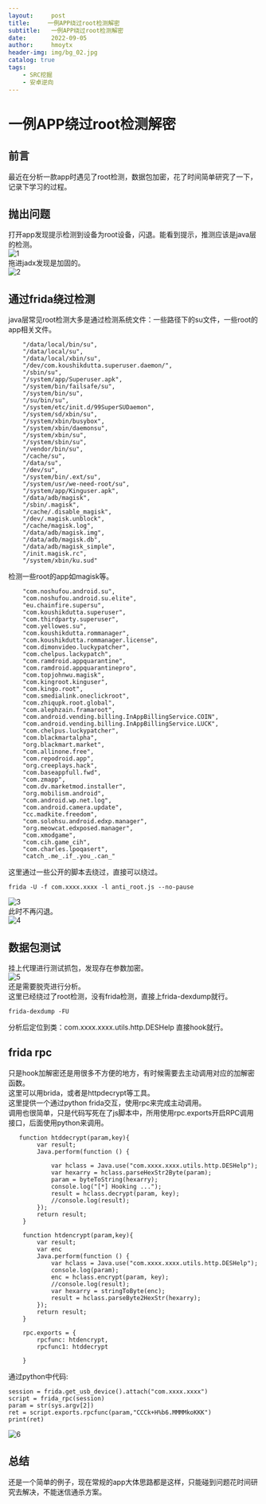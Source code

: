 ```yaml
---
layout:     post
title:     一例APP绕过root检测解密
subtitle:   一例APP绕过root检测解密
date:       2022-09-05
author:     hmoytx
header-img: img/bg_02.jpg
catalog: true
tags:
    - SRC挖掘
    - 安卓逆向
---
```

#  一例APP绕过root检测解密

## 前言
最近在分析一款app时遇见了root检测，数据包加密，花了时间简单研究了一下，记录下学习的过程。  

## 抛出问题
打开app发现提示检测到设备为root设备，闪退。能看到提示，推测应该是java层的检测。    
![1](/img/220909_rootcheck.png)   
拖进jadx发现是加固的。  
![2](/img/220909_360.png)   

## 通过frida绕过检测
java层常见root检测大多是通过检测系统文件：一些路径下的su文件，一些root的app相关文件。  
```
    "/data/local/bin/su",
    "/data/local/su",
    "/data/local/xbin/su",
    "/dev/com.koushikdutta.superuser.daemon/",
    "/sbin/su",
    "/system/app/Superuser.apk",
    "/system/bin/failsafe/su",
    "/system/bin/su",
    "/su/bin/su",
    "/system/etc/init.d/99SuperSUDaemon",
    "/system/sd/xbin/su",
    "/system/xbin/busybox",
    "/system/xbin/daemonsu",
    "/system/xbin/su",
    "/system/sbin/su",
    "/vendor/bin/su",
    "/cache/su",
    "/data/su",
    "/dev/su",
    "/system/bin/.ext/su",
    "/system/usr/we-need-root/su",
    "/system/app/Kinguser.apk",
    "/data/adb/magisk",
    "/sbin/.magisk",
    "/cache/.disable_magisk",
    "/dev/.magisk.unblock",
    "/cache/magisk.log",
    "/data/adb/magisk.img",
    "/data/adb/magisk.db",
    "/data/adb/magisk_simple",
    "/init.magisk.rc",
    "/system/xbin/ku.sud"
```
检测一些root的app如magisk等。  
```
    "com.noshufou.android.su",
    "com.noshufou.android.su.elite",
    "eu.chainfire.supersu",
    "com.koushikdutta.superuser",
    "com.thirdparty.superuser",
    "com.yellowes.su",
    "com.koushikdutta.rommanager",
    "com.koushikdutta.rommanager.license",
    "com.dimonvideo.luckypatcher",
    "com.chelpus.lackypatch",
    "com.ramdroid.appquarantine",
    "com.ramdroid.appquarantinepro",
    "com.topjohnwu.magisk",
    "com.kingroot.kinguser",
    "com.kingo.root",
    "com.smedialink.oneclickroot",
    "com.zhiqupk.root.global",
    "com.alephzain.framaroot",
    "com.android.vending.billing.InAppBillingService.COIN",
    "com.android.vending.billing.InAppBillingService.LUCK",
    "com.chelpus.luckypatcher",
    "com.blackmartalpha",
    "org.blackmart.market",
    "com.allinone.free",
    "com.repodroid.app",
    "org.creeplays.hack",
    "com.baseappfull.fwd",
    "com.zmapp",
    "com.dv.marketmod.installer",
    "org.mobilism.android",
    "com.android.wp.net.log",
    "com.android.camera.update",
    "cc.madkite.freedom",
    "com.solohsu.android.edxp.manager",
    "org.meowcat.edxposed.manager",
    "com.xmodgame",
    "com.cih.game_cih",
    "com.charles.lpoqasert",
    "catch_.me_.if_.you_.can_"
```
这里通过一些公开的脚本去绕过，直接可以绕过。  
```
frida -U -f com.xxxx.xxxx -l anti_root.js --no-pause
```
![3](/img/220909_bypass.png)   
此时不再闪退。  
![4](/img/220909_bypass1.png)   


## 数据包测试
挂上代理进行测试抓包，发现存在参数加密。  
![5](/img/220909_crypt.png)   
还是需要脱壳进行分析。  
这里已经绕过了root检测，没有frida检测，直接上frida-dexdump就行。  
```
frida-dexdump -FU
```
分析后定位到类：com.xxxx.xxxx.utils.http.DESHelp
直接hook就行。  

## frida rpc
只是hook加解密还是用很多不方便的地方，有时候需要去主动调用对应的加解密函数。  
这里可以用brida，或者是httpdecrypt等工具。  
这里提供一个通过python frida交互，使用rpc来完成主动调用。  
调用也很简单，只是代码写死在了js脚本中，所用使用rpc.exports开启RPC调用接口，后面使用python来调用。  
```
   function htddecrypt(param,key){
        var result;
        Java.perform(function () {
            
            var hclass = Java.use("com.xxxx.xxxx.utils.http.DESHelp");
            var hexarry = hclass.parseHexStr2Byte(param);
            param = byteToString(hexarry);
            console.log("[*] Hooking ...");
            result = hclass.decrypt(param, key);
            //console.log(result); 
        });
        return result;
    }

    function htdencrypt(param,key){
        var result;
        var enc
        Java.perform(function () {
            var hclass = Java.use("com.xxxx.xxxx.utils.http.DESHelp");
            console.log(param);
            enc = hclass.encrypt(param, key);
            //console.log(result); 
            var hexarry = stringToByte(enc);
            result = hclass.parseByte2HexStr(hexarry);
        });
        return result;
    }    

    rpc.exports = {  
        rpcfunc: htdencrypt,
        rpcfunc1: htddecrypt

    }
```
通过python中代码:
```
session = frida.get_usb_device().attach("com.xxxx.xxxx")   
script = frida_rpc(session)
param = str(sys.argv[2])
ret = script.exports.rpcfunc(param,"CCCk+H%b6.MMMMkoKKK")
print(ret) 

```
![6](/img/220909_decrypt.png)   

## 总结
还是一个简单的例子，现在常规的app大体思路都是这样，只能碰到问题花时间研究去解决，不能迷信通杀方案。     


